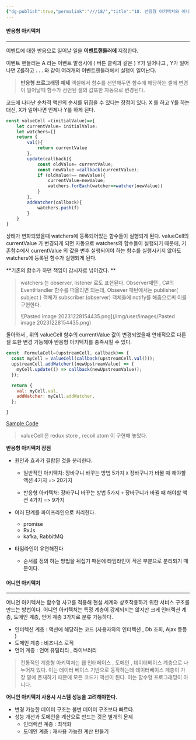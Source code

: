```yaml
---
{"dg-publish":true,"permalink":"///18/","title":"18. 반응형 아키텍처와 어니언 아키텍처"}
---
```


#### 반응형 아키텍처
---
이벤트에 대한 반응으로 일어날 일을 **이벤트핸들러에** 지정한다.

이벤트 핸들러는  A 라는 이벤트 발생시에 ( 버튼 클릭과 같은 ) Y가 일어나고 , Y가 일어나면 Z를하고 . . . 와 같이 여러개의 이벤트핸들러에서 실행이 일어난다.

>**반응형 프로그래밍 예제**
>엑셀에서 함수를 선언해두면 함수에 해당하는 셀에 변경이 일어날때  함수가 선언된 셀의 값또한 자동으로 변경된다.
>

코드에 나타난 순차적 액션의 순서를 뒤집을 수 있다는 장점이 있다. X 를 하고 Y를 하는 대신, X가 일어나면 언제나 Y를 하게 된다.


```javascript
const valueCell =(initialValue)=>{
	let currentValue= initialValue;
	let watchers=[]
	return {
		val(){
			return currentValue
		},
		update(callback){
			const oldValue= currentValue;
			const newValue =callback(currentValue);
			if (oldValue!== newValue){
				currentValue=newValue;
				watchers.forEach(watcher=>watcher(newValue))
			}
		},
		addWatcher(callback){
			watchers.push(f)
		}
	}
}
```

 상태가 변화되었을때 watchers에  등록되어있는 함수들이 실행되게 된다.  valueCell의 currentValue 가 변경되게 되면 자동으로 watchers의 함수들이 실행되기 때문에, 기존함수에서 currentValue 의 값을 변후 실행되어야 하는 함수를 실행시키지 않아도 watchers에 등록된 함수가 실행되게 된다.

**기존의 함수가 하던 책임이 감시자로 넘어갔다. **

> watchers 는 observer, listener 로도 표현된다.
> Observer패턴 , C#의 EventHandler 함수를 떠올리면 되는데, Obsever 패턴에서는 publisher( subject ) 객체가 subscriber (observer) 객체들에 notify를 해줌으로써 이를 구현한다. 
> 
> ![Pasted image 20231228154435.png](/img/user/images/Pasted image 20231228154435.png)

돌아와서 , 위의 valueCell 함수의 currentValue 값이 변경되었을때 연쇄적으로 다른 셀 또한 변경 가능해야 반응형 아키텍처를 충족시킬 수 있다.
```javascript
const  FormulaCell=(upstreamCell, callback)=> {
  const myCell = ValueCell(callback(upstreamCell.val()));
  upstreamCell.addWatcher((newUpstreamValue) => {
    myCell.update(() => callback(newUpstreamValue));
  });

  return {
    val: myCell.val,
    addWatcher: myCell.addWatcher,
  };

}

```

[Sample Code](https://codesandbox.io/p/devbox/hamsuhyeong-obseobeo-paeteon-82jvqp?file=%2Findex.js%3A72%2C27)

> valueCell 은 redux store , recoil atom 이 구현해 놓았다. 
> 

**반응형 아키텍처 장점**
- 원인과 효과가 결합된 것을 분리한다.

	-  일반적인 아키텍처: 장바구니 바꾸는 방법 5가지 `X` 장바구니가 바뀔 때 해야할 액션 4가지 => 20가지
	
	- 반응형 아키텍처: 장바구니 바꾸는 방법 5가지 `+` 장바구니가 바뀔 때 해야할 액션 4가지 => 9가지
- 여러 단계를 파이프라인으로 처리한다.
	- promise
	- RxJs
	- kafka, RabbitMQ 
- 타임라인이 유연해진다
	- 순서를 정의 하는 방법을 뒤집기 때문에 타임라인이 작은 부분으로 분리되기 때문이다.

#### 어니언 아키텍처
---
어니언 아키텍쳐는 함수형 사고를 적용해 현실 세계와 상호작용하기 위한 서비스 구조를 만드는 방법이다. 어니언 아키텍처는 특정 계층이 강제되지는 않지만 크게  인터렉션 계층, 도메인 계층, 언어 계층 3가지로 분류 가능하다.

- 인터렉션 계층 :
  액션에 해당하는 코드 (사용자와의 인터렉션 ,   Db 조회, Ajax 등등 )
- 도메인 계층 :
  비즈니스 로직
- 언어 계층 :
  언어 유틸리티 , 라이브러리

>전통적인 계층형 아키텍처는 웹 인터페이스 , 도메인 , 데이터베이스 계층으로 나누어져 있다.
>이는 데이터 베이스 기반으로 동작하는데 데이터베이스 계층이 가장 밑에 존재하기 때문에 모든 코드가 액션이 된다. 이는 함수형 프로그래밍이 아니다. 

**어니언 아키텍처 사용시 시스템 성능을 고려해야한다.**
- 변경 가능한 데이터 구조는 불변 데이터 구조보다 빠르다.
- 성능 개선과 도메인을 계산으로 만드는 것은 별개의 문제
	- 인터랙션 계층 : 최적화
	- 도메인 계층 : 재사용 가능한 계산 만들기 